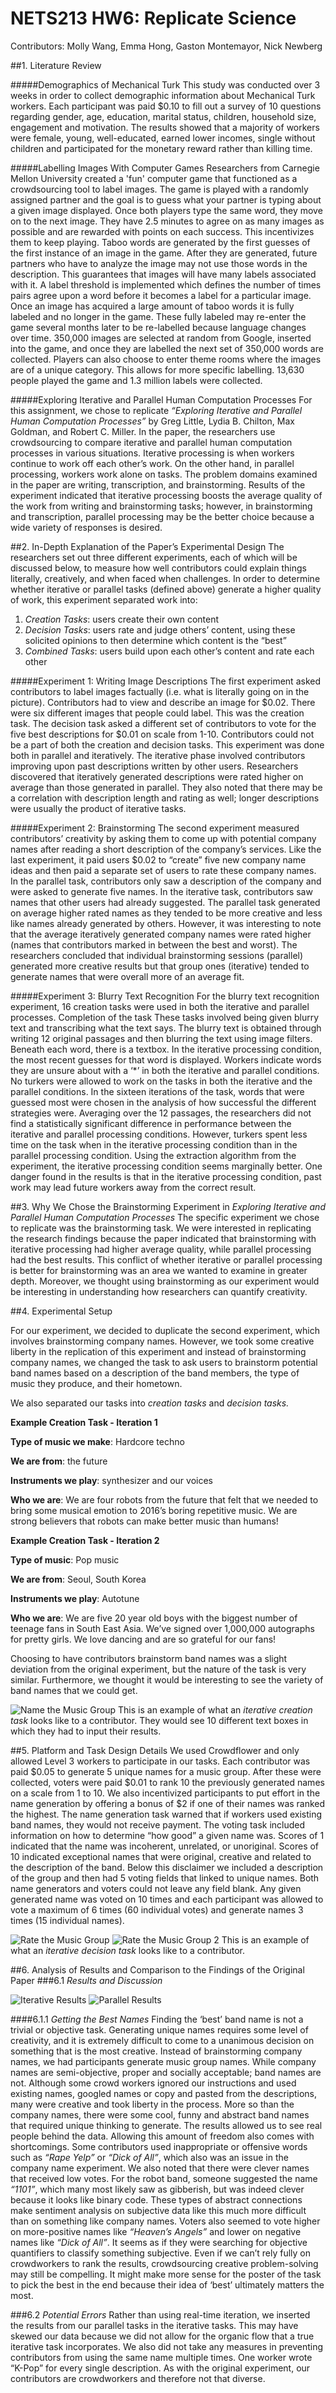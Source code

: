 # NETS213 HW6: Replicate Science
Contributors: Molly Wang, Emma Hong, Gaston Montemayor, Nick Newberg

##1. Literature Review

#####Demographics of Mechanical Turk
This study was conducted over 3 weeks in order to collect demographic information about Mechanical Turk workers. Each participant was paid $0.10 to fill out a survey of 10 questions regarding gender, age, education, marital status, children, household size, engagement and motivation. The results showed that a majority of workers were female, young, well-educated, earned lower incomes, single without children and participated for the monetary reward rather than killing time. 

#####Labelling Images With Computer Games
Researchers from Carnegie Mellon University created a 'fun' computer game that functioned as a crowdsourcing tool to label images. The game is played with a randomly assigned partner and the goal is to guess what your partner is typing about a given image displayed. Once both players type the same word, they move on to the next image. They have 2.5 minutes to agree on as many images as possible and are rewarded with points on each success. This incentivizes them to keep playing. Taboo words are generated by the first guesses of the first instance of an image in the game. After they are generated, future partners who have to analyze the image may not use those words in the description. This guarantees that images will have many labels associated with it. A label threshold is implemented which defines the number of times pairs agree upon a word before it becomes a label for a particular image. Once an image has acquired a large amount of taboo words it is fully labeled and no longer in the game. These fully labeled may re-enter the game several months later to be re-labelled because language changes over time. 350,000 images are selected at random from Google, inserted into the game, and once they are labelled the next set of 350,000 words are collected. Players can also choose to enter theme rooms where the images are of a unique category. This allows for more specific labelling. 13,630 people played the game and 1.3 million labels were collected.

#####Exploring Iterative and Parallel Human Computation Processes
For this assignment, we chose to replicate *“Exploring Iterative and Parallel Human Computation Processes”* by Greg Little, Lydia B. Chilton, Max Goldman, and Robert C. Miller. In the paper, the researchers use crowdsourcing to compare iterative and parallel human computation processes in various situations. Iterative processing is when workers continue to work off each other’s work. On the other hand, in parallel processing, workers work alone on tasks. The problem domains examined in the paper are writing, transcription, and brainstorming. Results of the experiment indicated that iterative processing boosts the average quality of the work from writing and brainstorming tasks; however, in brainstorming and transcription, parallel processing may be the better choice because a wide variety of responses is desired. 

##2. In-Depth Explanation of the Paper’s Experimental Design
The researchers set out three different experiments, each of which will be discussed below, to measure how well contributors could explain things literally, creatively, and when faced when challenges. In order to determine whether iterative or parallel tasks (defined above) generate a higher quality of work, this experiment separated work into:

1. *Creation Tasks*: users create their own content 
2. *Decision Tasks*: users rate and judge others’ content, using these solicited opinions to then determine which content is the “best”
3. *Combined Tasks*: users build upon each other’s content and rate each other 

#####Experiment 1: Writing Image Descriptions
The first experiment asked contributors to label images factually (i.e. what is literally going on in the picture). Contributors had to view and describe an image for $0.02. There were six different images that people could label. This was the creation task. The decision task asked a different set of contributors to vote for the five best descriptions for $0.01 on scale from 1-10. Contributors could not be a part of both the creation and decision tasks. This experiment was done both in parallel and iteratively. The iterative phase involved contributors improving upon past descriptions written by other users. Researchers discovered that iteratively generated descriptions were rated higher on average than those generated in parallel. They also noted that there may be a correlation with description length and rating as well; longer descriptions were usually the product of iterative tasks.

#####Experiment 2: Brainstorming
The second experiment measured contributors’ creativity by asking them to come up with potential company names after reading a short description of the company’s services. Like the last experiment, it paid users $0.02 to “create” five new company name ideas and then paid a separate set of users to rate these company names. In the parallel task, contributors only saw a description of the company and were asked to generate five names. In the iterative task, contributors saw names that other users had already suggested. The parallel task generated on average higher rated names as they tended to be more creative and less like names already generated by others. However, it was interesting to note that the average iteratively generated company names were rated higher (names that contributors marked in between the best and worst). The researchers concluded that individual brainstorming sessions (parallel) generated more creative results but that group ones (iterative) tended to generate names that were overall more of an average fit.

#####Experiment 3: Blurry Text Recognition
For the blurry text recognition experiment, 16 creation tasks were used in both the iterative and parallel processes. Completion of the task These tasks involved being given blurry text and transcribing what the text says. The blurry text is obtained through writing 12 original passages and then blurring the text using image filters. Beneath each word, there is a textbox. In the iterative processing condition, the most recent guesses for that word is displayed. Workers indicate words they are unsure about with a ‘*’ in both the iterative and parallel conditions. No turkers were allowed to work on the tasks in both the iterative and the parallel conditions. In the sixteen iterations of the task, words that were guessed most were chosen in the analysis of how successful the different strategies were. 
Averaging over the 12 passages, the researchers did not find a statistically significant difference in performance between the iterative and parallel processing conditions. However, turkers spent less time on the task when in the iterative processing condition than in the parallel processing condition. Using the extraction algorithm from the experiment, the iterative processing condition seems marginally better. One danger found in the results is that in the iterative processing condition, past work may lead future workers away from the correct result. 

##3. Why We Chose the Brainstorming Experiment in *Exploring Iterative and Parallel Human Computation Processes*
The specific experiment we chose to replicate was the brainstorming task. We were interested in replicating the research findings because the paper indicated that brainstorming with iterative processing had higher average quality, while parallel processing had the best results. This conflict of whether iterative or parallel processing is better for brainstorming was an area we wanted to examine in greater depth. Moreover, we thought using brainstorming as our experiment would be interesting in understanding how researchers can quantify creativity. 

##4. Experimental Setup

For our experiment, we decided to duplicate the second experiment, which involves brainstorming company names. However, we took some creative liberty in the replication of this experiment and instead of brainstorming company names, we changed the task to ask users to brainstorm potential band names based on a description of the band members, the type of music they produce, and their hometown.

We also separated our tasks into *creation tasks* and *decision tasks.* 

**Example Creation Task - Iteration 1**

**Type of music we make**: Hardcore techno 

**We are from**: the future 

**Instruments we play**: synthesizer and our voices 

**Who we are**: We are four robots from the future that felt that we needed to bring some musical emotion to 2016’s boring repetitive music. We are strong believers that robots can make better music than humans! 


**Example Creation Task - Iteration 2**

**Type of music**: Pop music

**We are from**: Seoul, South Korea

**Instruments we play**: Autotune

**Who we are**: We are five 20 year old boys with the biggest number of teenage fans in South East Asia. We’ve signed over 1,000,000 autographs for pretty girls. We love dancing and are so grateful for our fans!


Choosing to have contributors brainstorm band names was a slight deviation from the original experiment, but the nature of the task is very similar. Furthermore, we thought it would be interesting to see the variety of band names that we could get. 

![Name the Music Group](https://github.com/mollywang/NETS213-Crowdsourcing-HW6/blob/master/namethemusicgroup.png)
This is an example of what an *iterative creation task* looks like to a contributor. They would see 10 different text boxes in which they had to input their results.


##5. Platform and Task Design Details
We used Crowdflower and only allowed Level 3 workers to participate in our tasks. Each contributor was paid $0.05 to generate 5 unique names for a music group. After these were collected, voters were paid $0.01 to rank 10 the previously generated names on a scale from 1 to 10. We also incentivized participants to put effort in the name generation by offering a bonus of $2 if one of their names was ranked the highest. The name generation task warned that if workers used existing band names, they would not receive payment. The voting task included information on how to determine “how good” a given name was. Scores of 1 indicated that the name was incoherent, unrelated, or unoriginal. Scores of 10 indicated exceptional names that were original, creative and related to the description of the band. Below this disclaimer we included a description of the group and then had 5 voting fields that linked to unique names. Both name generators and voters could not leave any field blank. Any given generated name was voted on 10 times and each participant was allowed to vote a maximum of 6 times (60 individual votes) and generate names 3 times (15 individual names). 

![Rate the Music Group](https://github.com/mollywang/NETS213-Crowdsourcing-HW6/blob/master/ratethemusicgroup.png)
![Rate the Music Group 2](https://github.com/mollywang/NETS213-Crowdsourcing-HW6/blob/master/ratemusicgroup2.png)
This is an example of what an *iterative decision task* looks like to a contributor.


##6. Analysis of Results and Comparison to the Findings of the Original Paper
###6.1 *Results and Discussion*

![Iterative Results](https://github.com/mollywang/NETS213-Crowdsourcing-HW6/blob/master/iterative-new.png)
![Parallel Results](https://github.com/mollywang/NETS213-Crowdsourcing-HW6/blob/master/parallel-new.png)

####6.1.1 *Getting the Best Names*
Finding the ‘best’ band name is not a trivial or objective task. Generating unique names requires some level of creativity, and it is extremely difficult to come to a unanimous decision on something that is the most creative. Instead of brainstorming company names, we had participants generate music group names. While company names are semi-objective, proper and socially acceptable; band names are not. Although some crowd workers ignored our instructions and used existing names, googled names or copy and pasted from the descriptions, many were creative and took liberty in the process. More so than the company names, there were some cool, funny and abstract band names that required unique thinking to generate. The results allowed us to see real people behind the data. Allowing this amount of freedom also comes with shortcomings. Some contributors used inappropriate or offensive words such as *“Rape Yelp”* or *“Dick of All”*, which also was an issue in the company name experiment. We also noted that there were clever names that received low votes. For the robot band, someone suggested the name *“1101”*, which many most likely saw as gibberish, but was indeed clever because it looks like binary code. These types of abstract connections make sentiment analysis on subjective data like this much more difficult than on something like company names. Voters also seemed to vote higher on more-positive names like *“Heaven’s Angels”* and lower on negative names like *“Dick of All”*. It seems as if they were searching for objective quantifiers to classify something subjective. Even if we can’t rely fully on crowdworkers to rank the results, crowdsourcing creative problem-solving may still be compelling. It might make more sense for the poster of the task to pick the best in the end because their idea of ‘best’ ultimately matters the most.

###6.2 *Potential Errors*
Rather than using real-time iteration, we inserted the results from our parallel tasks in the iterative tasks. This may have skewed our data because we did not allow for the organic flow that a true iterative task incorporates. We also did not take any measures in preventing contributors from using the same name multiple times. One worker wrote “K-Pop” for every single description. As with the original experiment, our contributors are crowdworkers and therefore not that diverse.





